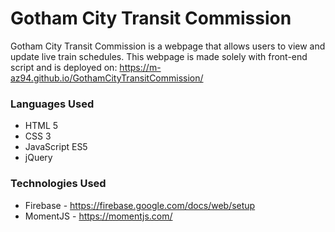 # Gotham City Transit Commission

Gotham City Transit Commission is a webpage that allows users to view and update live train schedules. This webpage is made solely with front-end script and is deployed on: https://m-az94.github.io/GothamCityTransitCommission/

### Languages Used
* HTML 5
* CSS 3
* JavaScript ES5
* jQuery

### Technologies Used
* Firebase - https://firebase.google.com/docs/web/setup
* MomentJS - https://momentjs.com/
